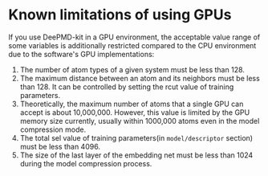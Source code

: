 # Known limitations of using GPUs

If you use DeePMD-kit in a GPU environment, the acceptable value range of some variables is additionally restricted compared to the CPU environment due to the software's GPU implementations:

1. The number of atom types of a given system must be less than 128.
2. The maximum distance between an atom and its neighbors must be less than 128. It can be controlled by setting the rcut value of training parameters.
3. Theoretically, the maximum number of atoms that a single GPU can accept is about 10,000,000. However, this value is limited by the GPU memory size currently, usually within 1000,000 atoms even in the model compression mode.
4. The total sel value of training parameters(in `model/descriptor` section) must be less than 4096.
5. The size of the last layer of the embedding net must be less than 1024 during the model compression process.
